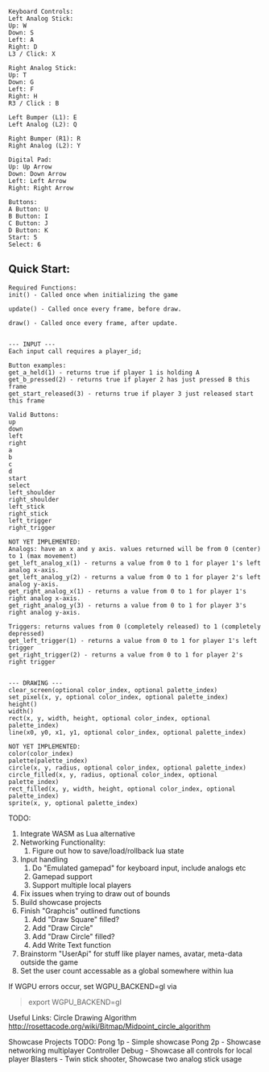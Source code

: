 ```
Keyboard Controls:
Left Analog Stick:
Up: W
Down: S
Left: A
Right: D
L3 / Click: X

Right Analog Stick:
Up: T
Down: G
Left: F
Right: H
R3 / Click : B

Left Bumper (L1): E
Left Analog (L2): Q

Right Bumper (R1): R
Right Analog (L2): Y

Digital Pad:
Up: Up Arrow
Down: Down Arrow
Left: Left Arrow
Right: Right Arrow

Buttons:
A Button: U
B Button: I
C Button: J
D Button: K
Start: 5
Select: 6
```

## Quick Start:
```
Required Functions:
init() - Called once when initializing the game

update() - Called once every frame, before draw.

draw() - Called once every frame, after update.


--- INPUT ---
Each input call requires a player_id;

Button examples:
get_a_held(1) - returns true if player 1 is holding A
get_b_pressed(2) - returns true if player 2 has just pressed B this frame
get_start_released(3) - returns true if player 3 just released start this frame

Valid Buttons:
up
down
left
right
a
b
c
d
start
select
left_shoulder
right_shoulder
left_stick
right_stick
left_trigger
right_trigger

NOT YET IMPLEMENTED:
Analogs: have an x and y axis. values returned will be from 0 (center) to 1 (max movement)
get_left_analog_x(1) - returns a value from 0 to 1 for player 1's left analog x-axis.
get_left_analog_y(2) - returns a value from 0 to 1 for player 2's left analog y-axis.
get_right_analog_x(1) - returns a value from 0 to 1 for player 1's right analog x-axis.
get_right_analog_y(3) - returns a value from 0 to 1 for player 3's right analog y-axis.

Triggers: returns values from 0 (completely released) to 1 (completely depressed)
get_left_trigger(1) - returns a value from 0 to 1 for player 1's left trigger
get_right_trigger(2) - returns a value from 0 to 1 for player 2's right trigger


--- DRAWING ---
clear_screen(optional color_index, optional palette_index)
set_pixel(x, y, optional color_index, optional palette_index)
height()
width()
rect(x, y, width, height, optional color_index, optional palette_index)
line(x0, y0, x1, y1, optional color_index, optional palette_index)

NOT YET IMPLEMENTED:
color(color_index)
palette(palette_index)
circle(x, y, radius, optional color_index, optional palette_index)
circle_filled(x, y, radius, optional color_index, optional palette_index)
rect_filled(x, y, width, height, optional color_index, optional palette_index)
sprite(x, y, optional palette_index)
```


TODO:
1. Integrate WASM as Lua alternative
1. Networking Functionality:
    1. Figure out how to save/load/rollback lua state
1. Input handling
    1. Do "Emulated gamepad" for keyboard input, include analogs etc
    1. Gamepad support
    1. Support multiple local players
1. Fix issues when trying to draw out of bounds
1. Build showcase projects
1. Finish "Graphcis" outlined functions
    1. Add "Draw Square" filled?
    1. Add "Draw Circle"
    1. Add "Draw Circle" filled?
    1. Add Write Text function
1. Brainstorm "UserApi" for stuff like player names, avatar, meta-data outside the game
1. Set the user count accessable as a global somewhere within lua

If WGPU errors occur, set WGPU_BACKEND=gl via

> export WGPU_BACKEND=gl

Useful Links:
Circle Drawing Algorithm
http://rosettacode.org/wiki/Bitmap/Midpoint_circle_algorithm

Showcase Projects TODO:
Pong 1p - Simple showcase
Pong 2p - Showcase networking multiplayer
Controller Debug - Showcase all controls for local player
Blasters - Twin stick shooter, Showcase two analog stick usage
